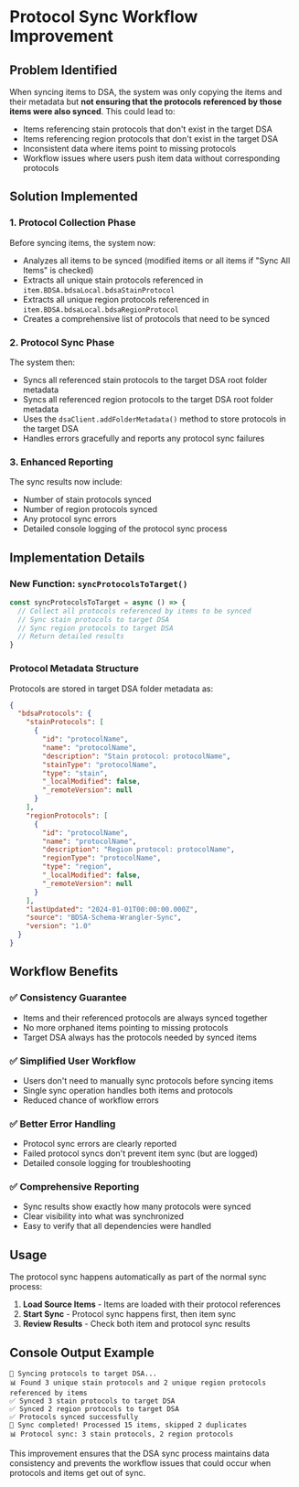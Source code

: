 # Protocol Sync Workflow Improvement

## Problem Identified

When syncing items to DSA, the system was only copying the items and their metadata but **not ensuring that the protocols referenced by those items were also synced**. This could lead to:

- Items referencing stain protocols that don't exist in the target DSA
- Items referencing region protocols that don't exist in the target DSA
- Inconsistent data where items point to missing protocols
- Workflow issues where users push item data without corresponding protocols

## Solution Implemented

### 1. Protocol Collection Phase
Before syncing items, the system now:
- Analyzes all items to be synced (modified items or all items if "Sync All Items" is checked)
- Extracts all unique stain protocols referenced in `item.BDSA.bdsaLocal.bdsaStainProtocol`
- Extracts all unique region protocols referenced in `item.BDSA.bdsaLocal.bdsaRegionProtocol`
- Creates a comprehensive list of protocols that need to be synced

### 2. Protocol Sync Phase
The system then:
- Syncs all referenced stain protocols to the target DSA root folder metadata
- Syncs all referenced region protocols to the target DSA root folder metadata
- Uses the `dsaClient.addFolderMetadata()` method to store protocols in the target DSA
- Handles errors gracefully and reports any protocol sync failures

### 3. Enhanced Reporting
The sync results now include:
- Number of stain protocols synced
- Number of region protocols synced
- Any protocol sync errors
- Detailed console logging of the protocol sync process

## Implementation Details

### New Function: `syncProtocolsToTarget()`
```javascript
const syncProtocolsToTarget = async () => {
  // Collect all protocols referenced by items to be synced
  // Sync stain protocols to target DSA
  // Sync region protocols to target DSA
  // Return detailed results
}
```

### Protocol Metadata Structure
Protocols are stored in target DSA folder metadata as:
```json
{
  "bdsaProtocols": {
    "stainProtocols": [
      {
        "id": "protocolName",
        "name": "protocolName", 
        "description": "Stain protocol: protocolName",
        "stainType": "protocolName",
        "type": "stain",
        "_localModified": false,
        "_remoteVersion": null
      }
    ],
    "regionProtocols": [
      {
        "id": "protocolName",
        "name": "protocolName",
        "description": "Region protocol: protocolName", 
        "regionType": "protocolName",
        "type": "region",
        "_localModified": false,
        "_remoteVersion": null
      }
    ],
    "lastUpdated": "2024-01-01T00:00:00.000Z",
    "source": "BDSA-Schema-Wrangler-Sync",
    "version": "1.0"
  }
}
```

## Workflow Benefits

### ✅ Consistency Guarantee
- Items and their referenced protocols are always synced together
- No more orphaned items pointing to missing protocols
- Target DSA always has the protocols needed by synced items

### ✅ Simplified User Workflow
- Users don't need to manually sync protocols before syncing items
- Single sync operation handles both items and protocols
- Reduced chance of workflow errors

### ✅ Better Error Handling
- Protocol sync errors are clearly reported
- Failed protocol syncs don't prevent item sync (but are logged)
- Detailed console logging for troubleshooting

### ✅ Comprehensive Reporting
- Sync results show exactly how many protocols were synced
- Clear visibility into what was synchronized
- Easy to verify that all dependencies were handled

## Usage

The protocol sync happens automatically as part of the normal sync process:

1. **Load Source Items** - Items are loaded with their protocol references
2. **Start Sync** - Protocol sync happens first, then item sync
3. **Review Results** - Check both item and protocol sync results

## Console Output Example

```
🔄 Syncing protocols to target DSA...
📊 Found 3 unique stain protocols and 2 unique region protocols referenced by items
✅ Synced 3 stain protocols to target DSA
✅ Synced 2 region protocols to target DSA
✅ Protocols synced successfully
🎉 Sync completed! Processed 15 items, skipped 2 duplicates
📊 Protocol sync: 3 stain protocols, 2 region protocols
```

This improvement ensures that the DSA sync process maintains data consistency and prevents the workflow issues that could occur when protocols and items get out of sync.
